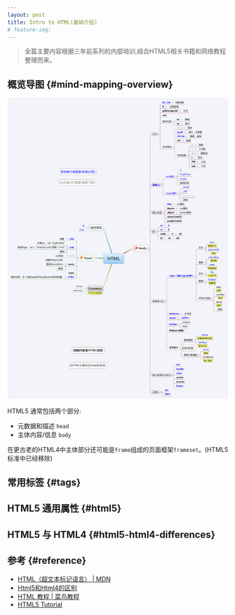 ```yaml
---
layout: post
title: Intro to HTML(基础介绍)
# feature-img: 
---
```


> 全篇主要内容根据三年前系列的内部培训,结合HTML5相关书籍和网络教程整理而来。


## 概览导图                 {#mind-mapping-overview}

![](/assets/img/html-intro/html.png)

HTML5 通常包括两个部分:
* 元数据和描述 `head`
* 主体内容/信息 `body`

在更古老的HTML4中主体部分还可能是`frame`组成的页面框架`frameset`。(HTML5 标准中已经移除)


## 常用标签               {#tags}

## HTML5 通用属性         {#html5}

## HTML5 与 HTML4         {#html5-html4-differences}


## 参考                   {#reference}

* [HTML（超文本标记语言） | MDN](https://developer.mozilla.org/zh-CN/docs/Web/HTML)
* [Html5和Html4的区别](https://www.jianshu.com/p/5dbc711331e2)
* [HTML 教程 | 菜鸟教程](http://www.runoob.com/html/html-tutorial.html)
* [HTML5 Tutorial](https://www.w3schools.com/html/default.asp)
